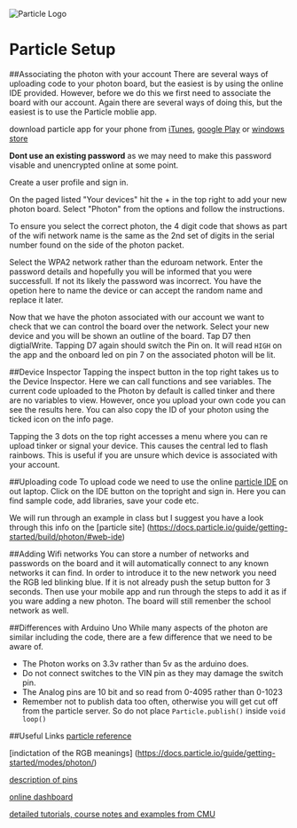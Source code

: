 
![Particle Logo][logo]

[logo]: https://www-assets.particle.io/images/particle-mark.png "Particle logo image"
Particle Setup
==============

##Associating the photon with your account
There are several ways of uploading code to your photon board, but the easiest is by using the online IDE provided. However, before we do this we first need to associate the board with our account. Again there are several ways of doing this, but the easiest is to use the Particle moblie app.

download particle app for your phone from [iTunes](https://itunes.apple.com/us/app/particle-build-iot-projects/id991459054?mt=8), [google Play](https://play.google.com/store/apps/details?id=io.particle.android.app&hl=en) or [windows store](https://www.microsoft.com/en-us/store/p/particle/9nblggh4p55n)

**Dont use an existing password** as we may need to make this password visable and unencrypted online at some point.

Create a user profile and sign in. 

On the paged listed "Your devices" hit the + in the top right to add your new photon board. Select "Photon" from the options and follow the instructions. 

To ensure you select the correct photon, the 4 digit code that shows as part of the wifi network name is the same as the 2nd set of digits in the serial number found on the side of the photon packet.

Select the WPA2 network rather than the eduroam network. Enter the password details and hopefully you will be informed that you were successfull. If not its likely the password was incorrect. You have the opetion here to name the device or can accept the random name and replace it later.

Now that we have the photon associated with our account we want to check that we can control the board over the network. Select your new device and you will be shown an outline of the board. Tap D7 then digtialWrite. Tapping D7 again should switch the Pin on. It will read `HIGH` on the app and the onboard led on pin 7 on the associated photon will be lit. 

##Device Inspector
Tapping the inspect button in the top right takes us to the Device Inspector. Here we can call functions and see variables. The current code uploaded to the Photon by default is called tinker and there are no variables to view. However, once you upload your own code you can see the results here. You can also copy the ID of your photon using the ticked icon on the info page. 

Tapping the 3 dots on the top right accesses a menu where you can re upload tinker or signal your device. This causes the central led to flash rainbows. This is useful if you are unsure which device is associated with your account. 

##Uploading code
To upload code we need to use the online [particle IDE](https://www.particle.io/) on out laptop. Click on the IDE button on the topright and sign in. 
Here you can find sample code, add libraries, save your code etc.

We will run through an example in class but I suggest you have a look through this info on the [particle site] (https://docs.particle.io/guide/getting-started/build/photon/#web-ide)

##Adding Wifi networks
You can store a number of networks and passwords on the board and it will automatically connect to any known networks it can find. In order to introduce it to the new network you need the RGB led blinking blue. If it is not already push the setup button for 3 seconds. Then use your mobile app and run through the steps to add it as if you ware adding a new photon. The board will still remenber the school network as well. 

##Differences with Arduino Uno
While many aspects of the photon are similar including the code, there are a few difference that we need to be aware of.

* The Photon works on 3.3v rather than 5v as the arduino does. 
* Do not connect switches to the VIN pin as they may damage the switch pin.
* The Analog pins are 10 bit and so read from 0-4095 rather than 0-1023
* Remember not to publish data too often, otherwise you will get cut off from the particle server. So do not place `Particle.publish()` inside `void loop()`

##Useful Links
[particle reference](https://docs.particle.io/reference/firmware/photon/#cloud-functions)

[indictation of the RGB meanings] (https://docs.particle.io/guide/getting-started/modes/photon/)

[description of pins](https://docs.particle.io/datasheets/photon-datasheet/#pin-description)

[online dashboard](http://jflasher.github.io/spark-helper/)

[detailed tutorials, course notes and examples from CMU](http://daraghbyrne.github.io/diotlabs/)
